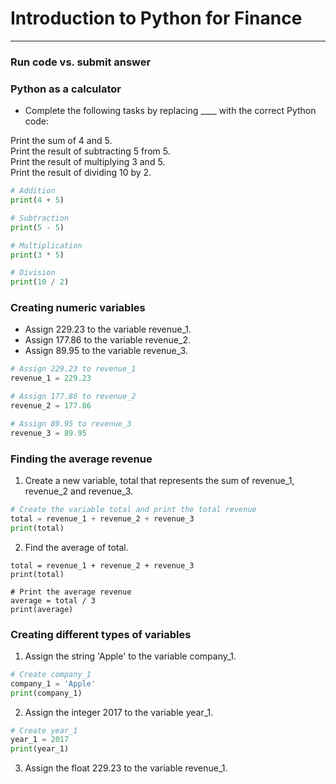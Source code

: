 # Introduction to Python for Finance
---
### Run code vs. submit answer
### Python as a calculator
* Complete the following tasks by replacing ____ with the correct Python code:
   
Print the sum of 4 and 5.   
Print the result of subtracting 5 from 5.   
Print the result of multiplying 3 and 5.   
Print the result of dividing 10 by 2.   
```python
# Addition
print(4 + 5)

# Subtraction
print(5 - 5)

# Multiplication
print(3 * 5)

# Division
print(10 / 2)
```
### Creating numeric variables
* Assign 229.23 to the variable revenue_1.
* Assign 177.86 to the variable revenue_2.
* Assign 89.95 to the variable revenue_3.
```python
# Assign 229.23 to revenue_1
revenue_1 = 229.23

# Assign 177.86 to revenue_2
revenue_2 = 177.86

# Assign 89.95 to revenue_3
revenue_3 = 89.95
```
### Finding the average revenue
1. Create a new variable, total that represents the sum of revenue_1, revenue_2 and revenue_3.
```python
# Create the variable total and print the total revenue
total = revenue_1 + revenue_2 + revenue_3
print(total)
```
2. Find the average of total.
```python# Print the total revenue
total = revenue_1 + revenue_2 + revenue_3
print(total)

# Print the average revenue
average = total / 3
print(average)
```
### Creating different types of variables
1. Assign the string 'Apple' to the variable company_1.
```python
# Create company_1
company_1 = 'Apple'
print(company_1)
```
2. Assign the integer 2017 to the variable year_1.
```python
# Create year_1
year_1 = 2017
print(year_1)
```
3. Assign the float 229.23 to the variable revenue_1.

